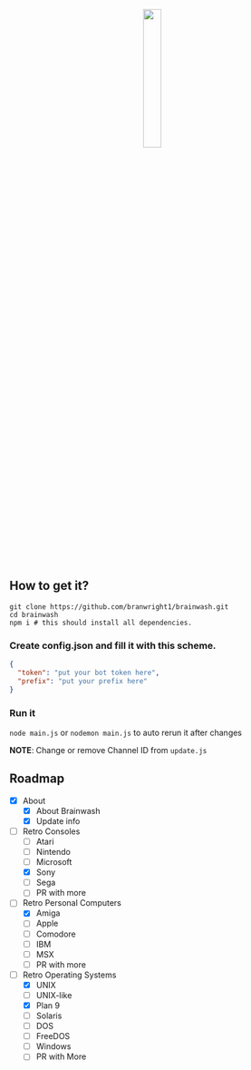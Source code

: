 <p align="center">
<img width="25%" src="https://cdn.discordapp.com/attachments/762263665676124160/762617373315694592/image0.jpg" />
</p>

## How to get it?
```
git clone https://github.com/branwright1/brainwash.git
cd brainwash
npm i # this should install all dependencies.
``` 
### Create config.json and fill it with this scheme.
```Json
{
  "token": "put your bot token here",
  "prefix": "put your prefix here"
}
```
### Run it
``node main.js`` or ``nodemon main.js`` to auto rerun it after changes

**NOTE**: Change or remove Channel ID from `update.js`

## Roadmap
- [x] About
  - [x] About Brainwash
  - [x] Update info
- [ ] Retro Consoles
  - [ ] Atari
  - [ ] Nintendo
  - [ ] Microsoft
  - [x] Sony
  - [ ] Sega
  - [ ] PR with more
- [ ] Retro Personal Computers
  - [x] Amiga
  - [ ] Apple
  - [ ] Comodore
  - [ ] IBM
  - [ ] MSX
  - [ ] PR with more 
- [ ] Retro Operating Systems
  - [x] UNIX
  - [ ] UNIX-like
  - [x] Plan 9
  - [ ] Solaris
  - [ ] DOS
  - [ ] FreeDOS
  - [ ] Windows
  - [ ] PR with More
